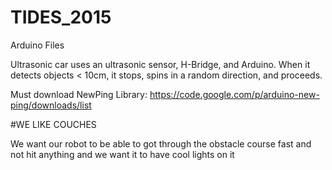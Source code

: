 # TIDES_2015
Arduino Files

Ultrasonic car uses an ultrasonic sensor, H-Bridge, and Arduino. When it detects objects < 10cm, it stops, spins in a random direction, and proceeds.

Must download NewPing Library: https://code.google.com/p/arduino-new-ping/downloads/list

#WE LIKE COUCHES

We want our robot to be able to got through the obstacle course fast and not hit anything and we want it to have cool lights on it